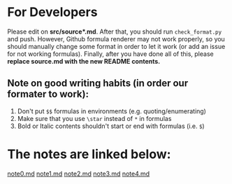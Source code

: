 
# For Developers

Please edit on **src/source\*.md**. After that, you should run `check_format.py` and push. However, Github formula renderer may not work properly, so you should manually change some format in order to let it work (or add an issue for not working formulas). Finally, after you have done all of this, please **replace source.md with the new README contents.**

## Note on good writing habits (in order our formater to work):

1. Don't put `$$` formulas in environments (e.g. quoting/enumerating)
2. Make sure that you use `\star` instead of `*` in formulas
3. Bold or Italic contents shouldn't start or end with formulas (i.e. `$`)

# The notes are linked below:

[note0.md](./note0.md)
[note1.md](./note1.md)
[note2.md](./note2.md)
[note3.md](./note3.md)
[note4.md](./note4.md)